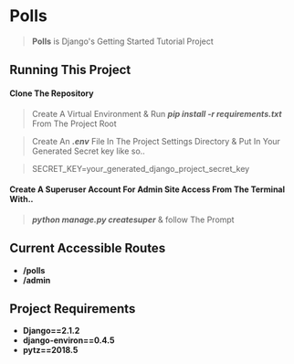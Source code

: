 # Polls
> __Polls__ is Django's Getting Started Tutorial Project

## Running This Project

#### Clone The Repository
> Create A Virtual Environment & Run __*pip install -r requirements.txt*__ From The Project Root

> Create An __*.env*__ File In The Project Settings Directory & Put In Your Generated Secret key like so..

> SECRET_KEY=your_generated_django_project_secret_key

#### Create A Superuser Account For Admin Site Access From The Terminal With..
> __*python manage.py createsuper*__ & follow The Prompt

## Current Accessible Routes
* __/polls__
* __/admin__

## Project Requirements
* __Django==2.1.2__
* __django-environ==0.4.5__
* __pytz==2018.5__
